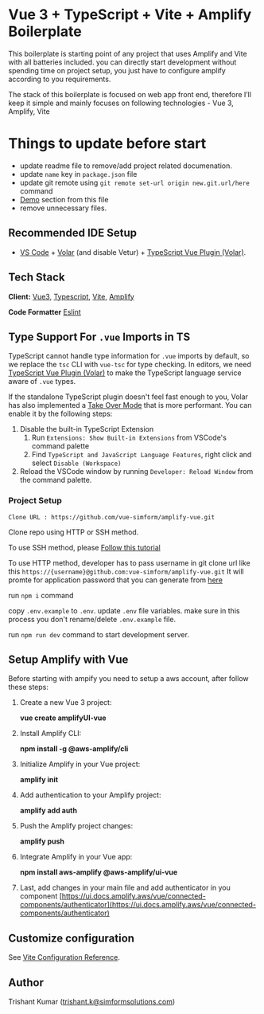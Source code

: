 # Vue 3 + TypeScript + Vite + Amplify Boilerplate

This boilerplate is starting point of any project that uses Amplify and Vite with all batteries included. you can directly start development without spending time on project setup, you just have to configure amplify according to you requirements.

The stack of this boilerplate is focused on web app front end, therefore I’ll keep it simple and mainly focuses on following technologies - Vue 3, Amplify, Vite

# Things to update before start

- update readme file to remove/add project related documenation.
- update `name` key in `package.json` file
- update git remote using `git remote set-url origin new.git.url/here` command
- [Demo](https://dev.d4mpru5o2tc5l.amplifyapp.com/) section from this file
- remove unnecessary files.


## Recommended IDE Setup

- [VS Code](https://code.visualstudio.com/) + [Volar](https://marketplace.visualstudio.com/items?itemName=Vue.volar) (and disable Vetur) + [TypeScript Vue Plugin (Volar)](https://marketplace.visualstudio.com/items?itemName=Vue.vscode-typescript-vue-plugin).

## Tech Stack

**Client:** [Vue3](https://vuejs.org/), [Typescript](https://www.typescriptlang.org/), [Vite](https://vitejs.dev/),
[Amplify](https://docs.amplify.aws/start/q/integration/vue/)

**Code Formatter** [Eslint](https://eslint.org/)

## Type Support For `.vue` Imports in TS

TypeScript cannot handle type information for `.vue` imports by default, so we replace the `tsc` CLI with `vue-tsc` for type checking. In editors, we need [TypeScript Vue Plugin (Volar)](https://marketplace.visualstudio.com/items?itemName=Vue.vscode-typescript-vue-plugin) to make the TypeScript language service aware of `.vue` types.

If the standalone TypeScript plugin doesn't feel fast enough to you, Volar has also implemented a [Take Over Mode](https://github.com/johnsoncodehk/volar/discussions/471#discussioncomment-1361669) that is more performant. You can enable it by the following steps:

1. Disable the built-in TypeScript Extension
   1. Run `Extensions: Show Built-in Extensions` from VSCode's command palette
   2. Find `TypeScript and JavaScript Language Features`, right click and select `Disable (Workspace)`
2. Reload the VSCode window by running `Developer: Reload Window` from the command palette.

### Project Setup

`Clone URL : https://github.com/vue-simform/amplify-vue.git`

Clone repo using HTTP or SSH method.

To use SSH method, please [Follow this tutorial](https://docs.github.com/en/authentication/connecting-to-github-with-ssh)

To use HTTP method, developer has to pass username in git clone url like this `https://{username}@github.com:vue-simform/amplify-vue.git`
It will promte for application password that you can generate from [here](https://github.com/settings/tokens)

run `npm i` command

copy `.env.example` to `.env`. update `.env` file variables. make sure in this process you don't rename/delete `.env.example` file.

run `npm run dev` command to start development server.

## Setup Amplify with Vue
Before starting with ampify you need to setup a aws account, after follow these steps:

1. Create a new Vue 3 project:
   
   **vue create amplifyUI-vue**

2. Install Amplify CLI:
   
   **npm install -g @aws-amplify/cli**

3. Initialize Amplify in your Vue project:
   
   **amplify init**

4. Add authentication to your Amplify project:
   
   **amplify add auth**

5. Push the Amplify project changes:
   
   **amplify push**

6. Integrate Amplify in your Vue app:
   
   **npm install aws-amplify @aws-amplify/ui-vue**

7. Last, add changes in your main file and add authenticator in you component [https://ui.docs.amplify.aws/vue/connected-components/authenticator](https://ui.docs.amplify.aws/vue/connected-components/authenticator)

## Customize configuration

See [Vite Configuration Reference](https://vitejs.dev/config/).

## Author
Trishant Kumar (trishant.k@simformsolutions.com)
